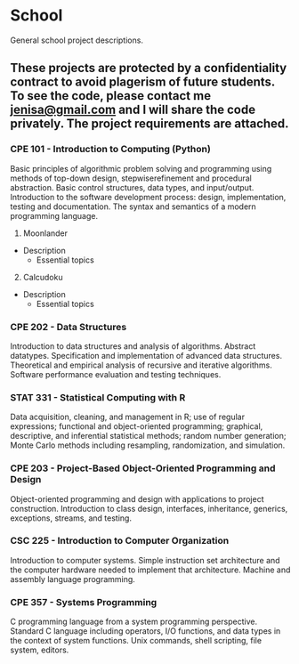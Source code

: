 # School
General school project descriptions.

## These projects are protected by a confidentiality contract to avoid plagerism of future students. To see the code, please contact me jenisa@gmail.com and I will share the code privately. The project requirements are attached.

### CPE 101 - Introduction to Computing (Python)
Basic principles of algorithmic problem solving and programming using methods of top-down design, stepwiserefinement and procedural abstraction. Basic control structures, data types, and input/output. Introduction to the software development process: design, implementation, testing and documentation. The syntax and semantics of a modern programming language. 

1. Moonlander
  - Description
    - Essential topics

2. Calcudoku
  - Description
    - Essential topics

### CPE 202 - Data Structures
Introduction to data structures and analysis of algorithms. Abstract datatypes. Specification and implementation of advanced data structures. Theoretical and empirical analysis of recursive and iterative algorithms. Software performance evaluation and testing techniques. 

### STAT 331 - Statistical Computing with R
Data acquisition, cleaning, and management in R; use of regular expressions; functional and object-oriented programming; graphical, descriptive, and inferential statistical methods; random number generation; Monte Carlo methods including resampling, randomization, and simulation.

### CPE 203 - Project-Based Object-Oriented Programming and Design
Object-oriented programming and design with applications to project construction. Introduction to class design, interfaces, inheritance, generics, exceptions, streams, and testing. 

### CSC 225 - Introduction to Computer Organization
Introduction to computer systems. Simple instruction set architecture and the computer hardware needed to implement that architecture. Machine and assembly language programming.

### CPE 357 - Systems Programming
C programming language from a system programming perspective. Standard C language including operators, I/O functions, and data types in the context of system functions. Unix commands, shell scripting, file system, editors. 
